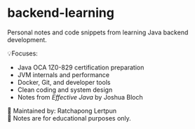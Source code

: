 # backend-learning
Personal notes and code snippets from learning Java backend development.  
  
💡Focuses:
- Java OCA 1Z0-829 certification preparation
- JVM internals and performance
- Docker, Git, and developer tools
- Clean coding and system design
- Notes from *Effective Java* by Joshua Bloch

📍 Maintained by: Ratchapong Lertpun  
📘 Notes are for educational purposes only.
